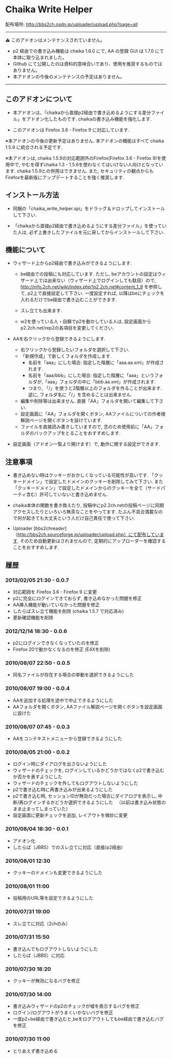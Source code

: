 # Chaika Write Helper

配布場所: http://bbs2ch.osdn.jp/uploader/upload.php?page=all

---

:warning: このアドオンはメンテナンスされていません。

- p2 経由での書き込み機能は chaika 1.6.0 にて, AA の登録 GUI は 1.7.0 にて本体に取り込まれました。
- Github にて公開したのは資料的意味合いであり、使用を推奨するものではありません。
- 本アドオンの今後のメンテナンスの予定はありません。

---

## このアドオンについて

- 本アドオンは、「chaikaから直接p2経由で書き込めるようにする差分ファイル」をアドオン化したものです.
chaikaの書き込み機能を強化します.

- このアドオンは Firefox 3.6 - Firefox 9 に対応しています.

※本アドオンの今後の更新予定はありません. 本アドオンの機能はすべて chaika 1.5.9 に統合される予定です.

※本アドオンは, chaika 1.5.9の対応範囲外のFirefox(Firefox 3.6 - Firefox 9)を使用中で,
やむを得ずchaika 1.3 - 1.5.6を使わなくてはいけない人向けとなっています.
chaika 1.5.9との併用はできません.
また, セキュリティの観点からもFirefoxを最新版にアップデートすることを強く推奨します.


## インストール方法

- 同梱の「chaika_write_helper.xpi」をドラッグ＆ドロップしてインストールして下さい.

- 「chaikaから直接p2経由で書き込めるようにする差分ファイル」を使っていた人は, 必ず上書きしたファイルを元に戻してからインストールして下さい.


## 機能について

- ウィザード上からp2経由で書き込みができるようにします.
   - be経由での投稿にも対応しています.
     ただし, beアカウントの設定はウィザード上では出来ない（ウィザード上でログインしても駄目）ので,
     http://info.2ch.net/wiki/index.php?p2.2ch.net#content_1_9 を参照して, p2上で直接設定して下さい.
     一度設定すれば, 以降はbeにチェックを入れるだけでbe経由で書き込むことができます.

   - スレ立ても出来ます.

   - w2を使っている人・自鯖でp2を動かしている人は, 設定画面からp2.2ch.net/rep2の各項目を変更してください.

- AAを右クリックから登録できるようにします.
    - 右クリックから登録したいフォルダを選択して下さい.
    - 「新規作成」で新しくフォルダを作成します.
        - 名前を「aaa」にした場合: 指定した階層に「aaa.aa.xml」が作成されます.
        - 名前を「aaa/bbb」にした場合: 指定した階層に「aaa」というフォルダが,「aaa」フォルダの中に「bbb.aa.xml」が作成されます.
        - つまり, 「/」を使うと2階層以上のフォルダを作ることが出来ます. 逆に, フォルダ名に「/」を含めることは出来ません.
    - 編集や削除等は出来ません. 直接「AA」フォルダを開いて編集して下さい.
    - 設定画面に「AA」フォルダを開くボタン, AAファイルについての作者様解説ページを開くボタンを設けています.
    - ファイルを直接読み書きしていますので, 念のため使用前に「AA」フォルダのバックアップをとることをおすすめします.

- 設定画面（アドオン一覧より開けます）で, 動作に関する設定ができます.


## 注意事項

- 書き込めない時はクッキーがおかしくなっている可能性が高いです.
 「クッキードメイン」で設定したドメインのクッキーを削除してみて下さい.
 また「クッキードメイン」で設定したドメインからのクッキーを全て（サードパーティ含む）許可していないと書き込めません.

- chaika本体の関数を書き換えたり, 投稿中にp2.2ch.netの投稿ページに同期アクセスしたりといろいろ無茶なことをやってます.
 たぶん不具合満載なので何が起きても大丈夫という人だけ自己責任で使って下さい.

- Uploader [bbs2chreader]（http://bbs2ch.sourceforge.jp/uploader/upload.php）にて配布しています.
 そのため自動更新はされませんので, 定期的にアップローダーを確認することをおすすめします.


## 履歴

### 2013/02/05 21:30 - 0.0.7
- 対応範囲を Firefox 3.6 - Firefox 9 に変更
- p2に完全にログインできておらず, 書き込めなかった問題を修正
- AA挿入機能が動いていなかった問題を修正
- したらばスレ立て機能を削除 (chaika 1.5.7 で対応済み)
- 更新確認機能を削除

### 2012/12/14 18:30 - 0.0.6
- p2にログインできなくなっていたのを修正
- Firefox 20で動かなくなるのを修正 (E4Xを削除)

### 2010/08/07 22:50 - 0.0.5
- 同名ファイルが存在する場合の挙動を選択できるようにした

### 2010/08/07 19:00 - 0.0.4
- AAを追加する処理を途中で中止できるようにした
- AAフォルダを開くボタン, AAファイル解説ページを開くボタンを設定画面に設けた

### 2010/08/07 07:45 - 0.0.3
- AAをコンテキストメニューから登録できるようにした

### 2010/08/05 21:00 - 0.0.2
- ログイン時にダイアログを出さないようにした
- ウィザードのチェックを, ログインしているかどうかではなくp2で書き込むか否かを表すようにした
- ウィザードのチェックを外してもログアウトしないようにした
- p2で書き込む時に再書き込みが出来るようにした
- p2で書き込む時, セッションIDが無効だった場合にダイアログを表示し, 中断/再ログインするかどうか選択できるようにした
　（以前は書き込み状態のまま止まってしまっていた）
- 設定画面に更新チェックを追加, レイアウトを微妙に変更

### 2010/08/04 18:30 - 0.0.1
- アドオン化
- したらば（JBBS）でのスレ立てに対応（直接/p2経由）

### 2010/08/01 12:30
- クッキーのドメインも変更できるようにした

### 2010/08/01 11:00
- 投稿用のURL等を設定できるようにした

### 2010/07/31 19:00
- スレ立てに対応（2chのみ）

### 2010/07/31 15:50
- 書き込んでもログアウトしないようにした
- したらば（JBBS）に対応

### 2010/07/30 18:20
- クッキーが無効になるバグを修正

### 2010/07/30 14:00
- 書き込みウィザードのp2のチェックが嘘を表示するバグを修正
- ログイン/ログアウトがうまくいかないバグを修正
- 一度p2+be経由で書き込むと,beをログアウトしてもbe経由で書き込むバグを修正

### 2010/07/30 11:00
- とりあえず書き込める
